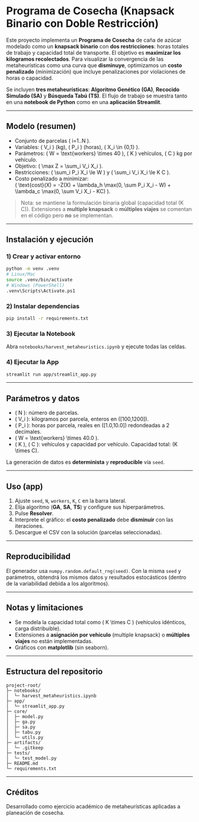# Programa de Cosecha (Knapsack Binario con Doble Restricción)

Este proyecto implementa un **Programa de Cosecha** de caña de azúcar modelado como un **knapsack binario** con **dos restricciones**: horas totales de trabajo y capacidad total de transporte. El objetivo es **maximizar los kilogramos recolectados**. Para visualizar la convergencia de las metaheurísticas como una curva que **disminuye**, optimizamos un **costo penalizado** (minimización) que incluye penalizaciones por violaciones de horas o capacidad.

Se incluyen **tres metaheurísticas**: **Algoritmo Genético (GA)**, **Recocido Simulado (SA)** y **Búsqueda Tabú (TS)**. El flujo de trabajo se muestra tanto en una **notebook de Python** como en una **aplicación Streamlit**.

---

## Modelo (resumen)
- Conjunto de parcelas \( i=1..N \).
- Variables: \( V_i \) (kg), \( P_i \) (horas), \( X_i \in \{0,1\} \).
- Parámetros: \( W = \text{workers} \times 40 \), \( K \) vehículos, \( C \) kg por vehículo.
- Objetivo: \( \max Z = \sum_i V_i X_i \).
- Restricciones: \( \sum_i P_i X_i \le W \) y \( \sum_i V_i X_i \le K C \).
- Costo penalizado a minimizar:  
  \( \text{cost}(X) = -Z(X) + \lambda_h \max(0, \sum P_i X_i - W) + \lambda_c \max(0, \sum V_i X_i - KC) \).

> Nota: se mantiene la formulación binaria global (capacidad total \(K C\)). Extensiones a **multiple knapsack** o **múltiples viajes** se comentan en el código pero **no** se implementan.

---

## Instalación y ejecución

### 1) Crear y activar entorno
```bash
python -m venv .venv
# Linux/Mac
source .venv/bin/activate
# Windows (PowerShell)
.venv\Scripts\Activate.ps1
```

### 2) Instalar dependencias
```bash
pip install -r requirements.txt
```

### 3) Ejecutar la Notebook
Abra `notebooks/harvest_metaheuristics.ipynb` y ejecute todas las celdas.

### 4) Ejecutar la App
```bash
streamlit run app/streamlit_app.py
```

---

## Parámetros y datos
- \( N \): número de parcelas.
- \( V_i \): kilogramos por parcela, enteros en \([100,1200]\).
- \( P_i \): horas por parcela, reales en \([1.0,10.0]\) redondeadas a 2 decimales.
- \( W = \text{workers} \times 40.0 \).
- \( K \), \( C \): vehículos y capacidad por vehículo. Capacidad total: \(K \times C\).

La generación de datos es **determinista** y **reproducible** vía `seed`.

---

## Uso (app)
1. Ajuste `seed`, `N`, `workers`, `K`, `C` en la barra lateral.
2. Elija algoritmo (**GA**, **SA**, **TS**) y configure sus hiperparámetros.
3. Pulse **Resolver**.
4. Interprete el gráfico: el **costo penalizado** debe **disminuir** con las iteraciones.
5. Descargue el CSV con la solución (parcelas seleccionadas).

---

## Reproducibilidad
El generador usa `numpy.random.default_rng(seed)`. Con la misma `seed` y parámetros, obtendrá los mismos datos y resultados estocásticos (dentro de la variabilidad debida a los algoritmos).

---

## Notas y limitaciones
- Se modela la capacidad total como \( K \times C \) (vehículos idénticos, carga distribuible).  
- Extensiones a **asignación por vehículo** (multiple knapsack) o **múltiples viajes** no están implementadas.
- Gráficos con **matplotlib** (sin seaborn).

---

## Estructura del repositorio
```
project-root/
├─ notebooks/
│  └─ harvest_metaheuristics.ipynb
├─ app/
│  └─ streamlit_app.py
├─ core/
│  ├─ model.py
│  ├─ ga.py
│  ├─ sa.py
│  ├─ tabu.py
│  └─ utils.py
├─ artifacts/
│  └─ .gitkeep
├─ tests/
│  └─ test_model.py
├─ README.md
└─ requirements.txt
```

---

## Créditos
Desarrollado como ejercicio académico de metaheurísticas aplicadas a planeación de cosecha.
